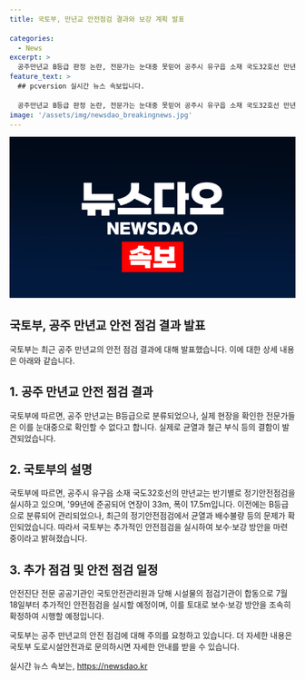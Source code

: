 ```yaml
---
title: 국토부, 만년교 안전점검 결과와 보강 계획 발표

categories:
  - News
excerpt: >
  공주만년교 B등급 판정 논란, 전문가는 눈대중 못믿어 공주시 유구읍 소재 국도32호선 만년교, 당국은 B등급 판정했지만, 실제로는 균열과 철근부식이 확인되어 보수·보강 예정. 전문기관과 함께 추가 안전점검 후 조속한 보수·보강을 계획 중. 눈속임 논란에 대해 국토부는 안전진단 전문기관과 협력하여 안전점검을 실시할 예정임. (출처: 정책브리핑)
feature_text: >
  ## pcversion 실시간 뉴스 속보입니다.

  공주만년교 B등급 판정 논란, 전문가는 눈대중 못믿어 공주시 유구읍 소재 국도32호선 만년교, 당국은 B등급 판정했지만, 실제로는 균열과 철근부식이 확인되어 보수·보강 예정. 전문기관과 함께 추가 안전점검 후 조속한 보수·보강을 계획 중. 눈속임 논란에 대해 국토부는 안전진단 전문기관과 협력하여 안전점검을 실시할 예정임. (출처: 정책브리핑)
image: '/assets/img/newsdao_breakingnews.jpg'
---
```


<p><img src="/assets/img/newsdao_breakingnews.jpg" alt="pcversion 속보" /></p>

<h2>국토부, 공주 만년교 안전 점검 결과 발표</h2>

<p>국토부는 최근 공주 만년교의 안전 점검 결과에 대해 발표했습니다. 이에 대한 상세 내용은 아래와 같습니다.</p>

<h2 data-ke-size="size26">1. 공주 만년교 안전 점검 결과</h2>

<p data-ke-size="size16">국토부에 따르면, 공주 만년교는 B등급으로 분류되었으나, 실제 현장을 확인한 전문가들은 이를 눈대중으로 확인할 수 없다고 합니다. 실제로 균열과 철근 부식 등의 결함이 발견되었습니다.</p>

<h2 data-ke-size="size26">2. 국토부의 설명</h2>

<p data-ke-size="size16">국토부에 따르면, 공주시 유구읍 소재 국도32호선의 만년교는 반기별로 정기안전점검을 실시하고 있으며, '99년에 준공되어 연장이 33m, 폭이 17.5m입니다. 이전에는 B등급으로 분류되어 관리되었으나, 최근의 정기안전점검에서 균열과 배수불량 등의 문제가 확인되었습니다. 따라서 국토부는 추가적인 안전점검을 실시하여 보수·보강 방안을 마련 중이라고 밝혀졌습니다.</p>

<h2 data-ke-size="size26">3. 추가 점검 및 안전 점검 일정</h2>

<p data-ke-size="size16">안전진단 전문 공공기관인 국토안전관리원과 당해 시설물의 점검기관이 합동으로 7월 18일부터 추가적인 안전점검을 실시할 예정이며, 이를 토대로 보수·보강 방안을 조속히 확정하여 시행할 예정입니다.</p>

<p>국토부는 공주 만년교의 안전 점검에 대해 주의를 요청하고 있습니다. 더 자세한 내용은 국토부 도로시설안전과로 문의하시면 자세한 안내를 받을 수 있습니다.</p>
실시간 뉴스 속보는, <a href="https://newsdao.kr" rel="dofollow">https://newsdao.kr</a>


